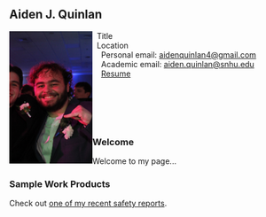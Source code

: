 ## Aiden J. Quinlan

<img src="SiteFiles/AQ.JPEG" align="left" width=150>&nbsp; Title<br/>
&nbsp; Location <br/>
&nbsp; &nbsp; Personal email: aidenquinlan4@gmail.com<br/>
&nbsp; &nbsp; Academic email: aiden.quinlan@snhu.edu<br/>
&nbsp; &nbsp; [Resume](https://aquin04.github.io/PagesBasic/SiteFiles/Resume.pdf)

<br/>
<br/>
<br/>
<br/>

### Welcome

Welcome to my page...

### Sample Work Products

Check out [one of my recent safety reports](https://agmath.github.io/PagesBasic/SiteFiles/SampleSafetyReport.html).
